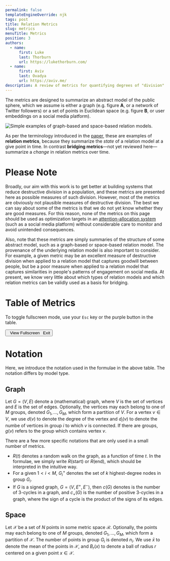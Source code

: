 ```yaml
---
permalink: false
templateEngineOverride: njk
tags: post
title: Relation Metrics
slug: metrics
menuTitle: Metrics
position: 3
authors:
  - name:
      first: Luke
      last: Thorburn
      url: https://lukethorburn.com/
  - name:
      first: Aviv
      last: Ovadya
      url: https://aviv.me/
description: A review of metrics for quantifying degrees of "division" or "polarization".
---
```


The metrics are designed to summarize an abstract model of the public sphere, which we assume is either a graph (e.g. figure **A**, or a network of Twitter followers) or a set of points in Euclidean space (e.g. figure **B**, or user embeddings on a social media platform).

<div class="fig outset-2">
	<img src="/img/model-types.png" alt="Simple examples of graph-based and space-based relation models." />
</div>

As per the terminology introduced in the [paper](/paper/), these are examples of **relation metrics**, because they summarize the *state* of a relation model at a give point in time. In contrast **bridging metrics**—not yet reviewed here—summarize a *change* in relation metrics over time.

# Please Note

Broadly, our aim with this work is to get better at building systems that reduce destructive division in a population, and these metrics are presented here as possible measures of such division. However, most of the metrics are obviously not plausible measures of destructive division. The best we can say about some of the metrics is that we do not yet know whether they are good measures. For this reason, none of the metrics on this page should be used as optimization targets in an [attention-allocation system](/paper/) (such as a social media platform) without considerable care to monitor and avoid unintended consequences.

Also, note that these metrics are simply summaries of the structure of some abstract model, such as a graph-based or space-based relation model. The provenance of the underlying relation model is also important to consider. For example, a given metric may be an excellent measure of destructive division when applied to a relation model that captures goodwill between people, but be a poor measure when applied to a relation model that captures similarities in people's patterns of engagement on social media. At present, we know very little about which types of relation models and which relation metrics can be validly used as a basis for bridging.

# Table of Metrics

To toggle fullscreen mode, use your `Esc` key or the purple button in the table.

<div class="outer-wrap" id="table-of-metrics">
	<button onclick="document.querySelector('html').classList.toggle('fullscreen')">
		<span class="expand"><i class="fas fa-expand-wide"></i>&ensp;View Fullscreen</span>
		<span class="compress"><i class="fas fa-compress-wide"></i>&ensp;Exit</span>
	</button>
	<div class="inner-wrap"></div>
</div>
<script src="/js/metrics-table.js"></script>

# Notation

Here, we introduce the notation used in the formulae in the above table. The notation differs by model type.

## Graph

Let $G=(V,E)$ denote a (mathematical) graph, where $V$ is the set of vertices and $E$ is the set of edges. Optionally, the vertices may each belong to one of $M$ groups, denoted $G_1,\dots,G_M$, which form a partition of $V$. For a vertex $v\in V$, we use $d(v)$ to denote the degree of the vertex and $d_i(v)$ to denote the numbe of vertices in group $i$ to which $v$ is connected. If there are groups, $g(v)$ refers to the group which contains vertex $v$.

There are a few more specific notations that are only used in a small number of metrics.

- $R(t)$ denotes a random walk on the graph, as a function of time $t$. In the formulae, we simply write $R(\mathsf{start})$ or $R(\mathsf{end})$, which should be interpreted in the intuitive way.
- For a given $1<i<M$, $G_i^+$ denotes the set of $k$ highest-degree nodes in group $G_i$.
- If $G$ is a signed graph, $G=(V,E^+,E^-)$, then $c(G)$ denotes is the number of 3-cycles in a graph, and $c_+(G)$ is the number of positive 3-cycles in a graph, where the sign of a cycle is the product of the signs of its edges.

## Space

Let $\mathcal{X}$ be a set of $N$ points in some metric space $\mathcal{R}$. Optionally, the points may each belong to one of $M$ groups, denoted $G_1,\dots,G_M$, which form a partition of $\mathcal{X}$. The number of points in group $G_i$ is denoted $n_i$. We use $\bar{x}$ to denote the mean of the points in $\mathcal{X}$, and $B_r(x)$ to denote a ball of radius $r$ centered on a given point $x\in\mathcal{X}$.